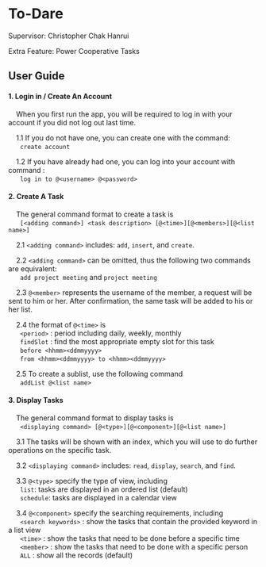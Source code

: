 To-Dare
===================


Supervisor: 	Christopher Chak Hanrui

Extra Feature: 	Power Cooperative Tasks



User Guide
-------------

#### 1. Login in / Create An Account
&nbsp;&nbsp;&nbsp;&nbsp;When you first run the app, you will be required to log in with your account if you did not log out last time.
  
&nbsp;&nbsp;&nbsp;&nbsp;1.1 If you do not have one, you can create one with the command:  
&nbsp;&nbsp;&nbsp;&nbsp;&nbsp;&nbsp;```create account```  
  
&nbsp;&nbsp;&nbsp;&nbsp;1.2 If you have already had one, you can log into your account with command :  
&nbsp;&nbsp;&nbsp;&nbsp;&nbsp;&nbsp;```log in to @<username> @<password>```  


#### 2. Create A Task  
&nbsp;&nbsp;&nbsp;&nbsp;The general command format to create a task is  
&nbsp;&nbsp;&nbsp;&nbsp;&nbsp;&nbsp;```[<adding command>] <task description> [@<time>][@<members>][@<list name>]```  
  
&nbsp;&nbsp;&nbsp;&nbsp;2.1 ```<adding command>``` includes: ```add```, ```insert```, and ```create```.  
  
&nbsp;&nbsp;&nbsp;&nbsp;2.2 ```<adding command>``` can be omitted, thus the following two commands are equivalent:  
&nbsp;&nbsp;&nbsp;&nbsp;&nbsp;&nbsp;```add project meeting``` and ```project meeting```  
  
&nbsp;&nbsp;&nbsp;&nbsp;2.3 ```@<member>``` represents the username of the member, a request will be sent to him or her. After confirmation, the same task will be added to his or her list.  
  
&nbsp;&nbsp;&nbsp;&nbsp;2.4 the format of ```@<time>``` is  
&nbsp;&nbsp;&nbsp;&nbsp;&nbsp;&nbsp;```<period>```	: period including daily, weekly, monthly  
&nbsp;&nbsp;&nbsp;&nbsp;&nbsp;&nbsp;```findSlot```	: find the most appropriate empty slot for this task  
&nbsp;&nbsp;&nbsp;&nbsp;&nbsp;&nbsp;```before <hhmm><ddmmyyyy>```  
&nbsp;&nbsp;&nbsp;&nbsp;&nbsp;&nbsp;```from <hhmm><ddmmyyyy> to <hhmm><ddmmyyyy>```  
  
&nbsp;&nbsp;&nbsp;&nbsp;2.5 To create a sublist, use the following command  
&nbsp;&nbsp;&nbsp;&nbsp;&nbsp;&nbsp;```addList @<list name>```  


#### 3. Display Tasks  
&nbsp;&nbsp;&nbsp;&nbsp;The general command format to display tasks is  
&nbsp;&nbsp;&nbsp;&nbsp;&nbsp;&nbsp;```<displaying command> [@<type>][@<component>][@<list name>]```  
  
&nbsp;&nbsp;&nbsp;&nbsp;3.1 The tasks will be shown with an index, which you will use to do further operations on the specific task.  
  
&nbsp;&nbsp;&nbsp;&nbsp;3.2 ```<displaying command>``` includes: ```read```, ```display```, ```search```, and ```find```.  
  
&nbsp;&nbsp;&nbsp;&nbsp;3.3 ```@<type>``` specify the type of view, including  
&nbsp;&nbsp;&nbsp;&nbsp;&nbsp;&nbsp;```list```: tasks are displayed in an ordered list (default)  
&nbsp;&nbsp;&nbsp;&nbsp;&nbsp;&nbsp;```schedule```: tasks are displayed in a calendar view  
  
&nbsp;&nbsp;&nbsp;&nbsp;3.4 ```@<component>``` specify the searching requirements, including  
&nbsp;&nbsp;&nbsp;&nbsp;&nbsp;&nbsp;```<search keywords>``` : show the tasks that contain the provided keyword in a list view  
&nbsp;&nbsp;&nbsp;&nbsp;&nbsp;&nbsp;```<time>``` : show the tasks that need to be done before a specific time  
&nbsp;&nbsp;&nbsp;&nbsp;&nbsp;&nbsp;```<member>``` : show the tasks that need to be done with a specific person  
&nbsp;&nbsp;&nbsp;&nbsp;&nbsp;&nbsp;```ALL``` : show all the records (default)  


